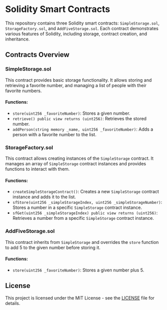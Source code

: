 # Solidity Smart Contracts

This repository contains three Solidity smart contracts: `SimpleStorage.sol`, `StorageFactory.sol`, and `AddFiveStorage.sol`. Each contract demonstrates various features of Solidity, including storage, contract creation, and inheritance.

## Contracts Overview

### SimpleStorage.sol

This contract provides basic storage functionality. It allows storing and retrieving a favorite number, and managing a list of people with their favorite numbers.

#### Functions:
- `store(uint256 _favoriteNumber)`: Stores a given number.
- `retrieve() public view returns (uint256)`: Retrieves the stored number.
- `addPerson(string memory _name, uint256 _favoriteNumber)`: Adds a person with a favorite number to the list.

### StorageFactory.sol

This contract allows creating instances of the `SimpleStorage` contract. It manages an array of `SimpleStorage` contract instances and provides functions to interact with them.

#### Functions:
- `createSimpleStorageContract()`: Creates a new `SimpleStorage` contract instance and adds it to the list.
- `sfStore(uint256 _simpleStorageIndex, uint256 _simpleStorageNumber)`: Stores a number in a specific `SimpleStorage` contract instance.
- `sfGet(uint256 _simpleStorageIndex) public view returns (uint256)`: Retrieves a number from a specific `SimpleStorage` contract instance.

### AddFiveStorage.sol

This contract inherits from `SimpleStorage` and overrides the `store` function to add 5 to the given number before storing it.

#### Functions:
- `store(uint256 _favoriteNumber)`: Stores a given number plus 5.

## License

This project is licensed under the MIT License - see the [LICENSE](LICENSE) file for details.

